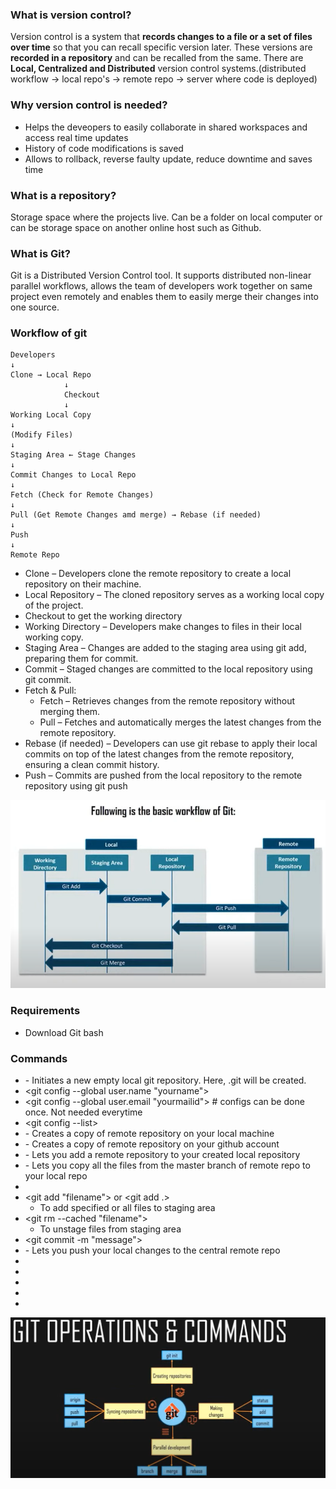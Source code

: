 ### What is version control?

Version control is a system that **records changes to a file or a set of files over time** so that you can recall specific version later. These versions are **recorded in a repository** and can be recalled from the same. There are **Local, Centralized and Distributed** version control systems.(distributed workflow -> local repo's -> remote repo -> server where code is deployed)

### Why version control is needed?

- Helps the deveopers to easily collaborate in shared workspaces and access real time updates
- History of code modifications is saved
- Allows to rollback, reverse faulty update, reduce downtime and saves time

### What is a repository?

Storage space where the projects live. Can be a folder on local computer or can be storage space on another online host such as Github.

### What is Git?

Git is a Distributed Version Control tool. It supports distributed non-linear parallel workflows, allows the team of developers work together on same project even remotely and enables them to easily merge their changes into one source.

### Workflow of git

    Developers
    ↓
    Clone → Local Repo
                ↓
                Checkout
                ↓
    Working Local Copy
    ↓
    (Modify Files)
    ↓
    Staging Area ← Stage Changes
    ↓
    Commit Changes to Local Repo
    ↓
    Fetch (Check for Remote Changes)
    ↓
    Pull (Get Remote Changes amd merge) → Rebase (if needed)
    ↓
    Push
    ↓
    Remote Repo

- Clone – Developers clone the remote repository to create a local repository on their machine.
- Local Repository – The cloned repository serves as a working local copy of the project.
- Checkout to get the working directory
- Working Directory – Developers make changes to files in their local working copy.
- Staging Area – Changes are added to the staging area using git add, preparing them for commit.
- Commit – Staged changes are committed to the local repository using git commit.
- Fetch & Pull:
  - Fetch – Retrieves changes from the remote repository without merging them.
  - Pull – Fetches and automatically merges the latest changes from the remote repository.
- Rebase (if needed) – Developers can use git rebase to apply their local commits on top of the latest changes from the remote repository, ensuring a clean commit history.
- Push – Commits are pushed from the local repository to the remote repository using git push

![workflow](images/workflow.png)

### Requirements

- Download Git bash

### Commands

- <git init>
  - Initiates a new empty local git repository. Here, .git will be created.
- <git config --global user.name "yourname">
- <git config --global user.email "yourmailid"> # configs can be done once. Not needed everytime
- <git config --list>
- <git clone>
  - Creates a copy of remote repository on your local machine
- <git fork>
  - Creates a copy of remote repository on your github account
- <git remote add origin repolink>
  - Lets you add a remote repository to your created local repository
- <git pull origin master>
  - Lets you copy all the files from the master branch of remote repo to your local repo
- <git branch>
- <git add "filename"> or <git add .>
  - To add specified or all files to staging area
- <git rm --cached "filename">
  - To unstage files from staging area
- <git commit -m "message">
- <git push origin master>
  - Lets you push your local changes to the central remote repo
- <git rebase>
- <git merge>
- <git fetch>
- <git status>
- <git logs>

![workflow](images/git_basic_commands.png)
